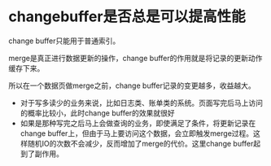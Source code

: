 # changebuffer是否总是可以提高性能

change buffer只能用于普通索引。

merge是真正进行数据更新的操作，change buffer的作用就是将记录的更新动作缓存下来。

所以在一个数据页做merge之前，change buffer记录的变更越多，收益越大。

- 对于写多读少的业务来说，比如日志类、账单类的系统。页面写完后马上访问的概率比较小，此时change buffer的效果就很好
- 如果是那种写完之后马上会做查询的业务，即使满足了条件，将更新记录在change buffer上，但由于马上要访问这个数据，会立即触发merge过程。这样随机IO的次数不会减少，反而增加了merge的代价。这里change buffer起到了副作用。
